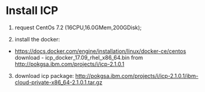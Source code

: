 Install ICP
===============================================

1. request CentOs 7.2 (16CPU,16.0GMem,200GDisk);

2. install the docker:

  - https://docs.docker.com/engine/installation/linux/docker-ce/centos
 download - icp_docker_17.09_rhel_x86_64.bin from http://pokgsa.ibm.com/projects/i/icp-2.1.0.1
  
3. download icp package: http://pokgsa.ibm.com/projects/i/icp-2.1.0.1/ibm-cloud-private-x86_64-2.1.0.1.tar.gz

